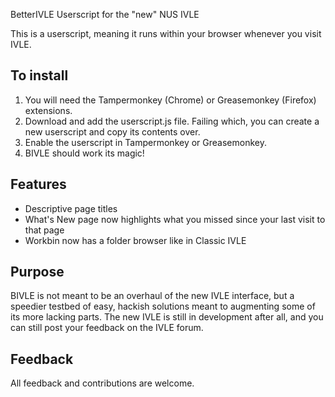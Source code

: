 BetterIVLE Userscript
for the "new" NUS IVLE

This is a userscript, meaning it runs within your browser whenever you visit IVLE.

<h2>To install</h2>
<ol><li>You will need the Tampermonkey (Chrome) or Greasemonkey (Firefox) extensions.</li>
<li>Download and add the userscript.js file. Failing which, you can create a new userscript and copy its contents over.</li>
<li>Enable the userscript in Tampermonkey or Greasemonkey.</li>
<li>BIVLE should work its magic!</li>
</ol>

<h2>Features</h2>
<ul><li>Descriptive page titles</li>
<li>What's New page now highlights what you missed since your last visit to that page</li>
<li>Workbin now has a folder browser like in Classic IVLE</li>
</ul>

<h2>Purpose</h2>
BIVLE is not meant to be an overhaul of the new IVLE interface, but a speedier testbed of easy, hackish solutions meant to augmenting some of its more lacking parts.
The new IVLE is still in development after all, and you can still post your feedback on the IVLE forum.

<h2>Feedback</h2>
All feedback and contributions are welcome.